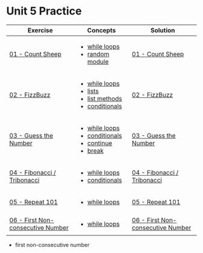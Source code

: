 # Unit 5 Practice

| Exercise                                           | Concepts                                                                                                                                                                                                                                                                                                                      | Solution                                                                |
| -------------------------------------------------- | ----------------------------------------------------------------------------------------------------------------------------------------------------------------------------------------------------------------------------------------------------------------------------------------------------------------------------- | ----------------------------------------------------------------------- |
| [01 - Count Sheep](exercise_1.md)                  | <ul><li>[while loops](https://www.w3schools.com/python/python_while_loops.asp)</li><li>[random module](https://www.w3schools.com/python/module_random.asp)</li></ul>                                                                                                                                                          | [01 - Count Sheep](./solutions/exercise_1_solution.md)                  | [01 - Count Sheep](exercise_1.md) |
| [02 - FizzBuzz](exercise_1.md)                     | <ul><li>[while loops](https://www.w3schools.com/python/python_while_loops.asp)</li><li>[lists](https://www.w3schools.com/python/python_lists.asp)</li><li>[list methods](https://www.w3schools.com/python/python_ref_list.asp)</li><li>[conditionals](https://www.w3schools.com/python/python_conditions.asp)</li></ul>       | [02 - FizzBuzz](./solutions/exercise_1_solution.md)                     |
| [03 - Guess the Number](exercise_3.md)             | <ul><li>[while loops](https://www.w3schools.com/python/python_while_loops.asp)</li><li>[conditionals](https://www.w3schools.com/python/python_conditions.asp)</li><li>[continue](https://www.w3schools.com/python/ref_keyword_continue.asp)</li><li>[break](https://www.w3schools.com/python/ref_keyword_break.asp)</li></ul> | [03 - Guess the Number](./solutions/exercise_3_solution.md)             |
| [04 - Fibonacci / Tribonacci](exercise_4.md)       | <ul><li>[while loops](https://www.w3schools.com/python/python_while_loops.asp)</li><li>[conditionals](https://www.w3schools.com/python/python_conditions.asp)</li></ul>                                                                                                                                                       | [04 - Fibonacci / Tribonacci](./solutions/exercise_4_solution.md)       |
| [05 - Repeat 101](exercise_5.md)                   | <ul><li>[while loops](https://www.w3schools.com/python/python_while_loops.asp)</li></ul>                                                                                                                                                                                                                                      | [05 - Repeat 101](./solutions/exercise_5_solution.md)                   |
| [06 - First Non-consecutive Number](exercise_6.md) | <ul><li>[while loops](https://www.w3schools.com/python/python_while_loops.asp)</li></ul>                                                                                                                                                                                                                                      | [06 - First Non-consecutive Number](./solutions/exercise_5_solution.md) |

- first non-consecutive number
